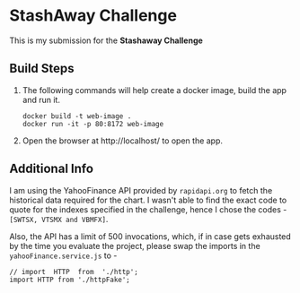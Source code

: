 
# StashAway Challenge

This is my submission for the **Stashaway Challenge**

## Build Steps

 1. The following commands will help create a docker image, build the app and run it.
 
        docker build -t web-image .
        docker run -it -p 80:8172 web-image
    
2. Open the browser at http://localhost/ to open the app.

## Additional Info

I am using the YahooFinance API provided by `rapidapi.org` to fetch the historical data required for the chart. I wasn't able to find the exact code to quote for the indexes specified in the challenge, hence I chose the codes - `[SWTSX, VTSMX and VBMFX]`. 

Also, the API has a limit of 500 invocations, which, if in case gets exhausted by the time you evaluate the project, please swap the imports in the `yahooFinance.service.js` to -

    // import  HTTP  from  './http';
    import HTTP from './httpFake';
